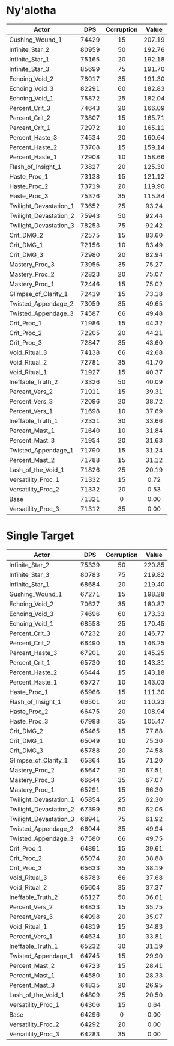 # Ny'alotha
| Actor | DPS | Corruption | Value |
|---|:---:|:---:|:---:|
|Gushing_Wound_1|74429|15|207.19|
|Infinite_Star_2|80959|50|192.76|
|Infinite_Star_1|75165|20|192.18|
|Infinite_Star_3|85699|75|191.70|
|Echoing_Void_2|78017|35|191.30|
|Echoing_Void_3|82291|60|182.83|
|Echoing_Void_1|75872|25|182.04|
|Percent_Crit_3|74643|20|166.09|
|Percent_Crit_2|73807|15|165.71|
|Percent_Crit_1|72972|10|165.11|
|Percent_Haste_3|74534|20|160.64|
|Percent_Haste_2|73708|15|159.14|
|Percent_Haste_1|72908|10|158.66|
|Flash_of_Insight_1|73827|20|125.30|
|Haste_Proc_1|73138|15|121.12|
|Haste_Proc_2|73719|20|119.90|
|Haste_Proc_3|75376|35|115.84|
|Twilight_Devastation_1|73652|25|93.24|
|Twilight_Devastation_2|75943|50|92.44|
|Twilight_Devastation_3|78253|75|92.42|
|Crit_DMG_2|72575|15|83.60|
|Crit_DMG_1|72156|10|83.49|
|Crit_DMG_3|72980|20|82.94|
|Mastery_Proc_3|73956|35|75.27|
|Mastery_Proc_2|72823|20|75.07|
|Mastery_Proc_1|72446|15|75.02|
|Glimpse_of_Clarity_1|72419|15|73.18|
|Twisted_Appendage_2|73059|35|49.65|
|Twisted_Appendage_3|74587|66|49.48|
|Crit_Proc_1|71986|15|44.32|
|Crit_Proc_2|72205|20|44.21|
|Crit_Proc_3|72847|35|43.60|
|Void_Ritual_3|74138|66|42.68|
|Void_Ritual_2|72781|35|41.70|
|Void_Ritual_1|71927|15|40.37|
|Ineffable_Truth_2|73326|50|40.09|
|Percent_Vers_2|71911|15|39.31|
|Percent_Vers_3|72096|20|38.72|
|Percent_Vers_1|71698|10|37.69|
|Ineffable_Truth_1|72331|30|33.66|
|Percent_Mast_1|71640|10|31.84|
|Percent_Mast_3|71954|20|31.63|
|Twisted_Appendage_1|71790|15|31.24|
|Percent_Mast_2|71788|15|31.12|
|Lash_of_the_Void_1|71826|25|20.19|
|Versatility_Proc_1|71332|15|0.72|
|Versatility_Proc_2|71332|20|0.53|
|Base|71321|0|0.00|
|Versatility_Proc_3|71312|35|0.00|

# Single Target
| Actor | DPS | Corruption | Value |
|---|:---:|:---:|:---:|
|Infinite_Star_2|75339|50|220.85|
|Infinite_Star_3|80783|75|219.82|
|Infinite_Star_1|68684|20|219.40|
|Gushing_Wound_1|67271|15|198.28|
|Echoing_Void_2|70627|35|180.87|
|Echoing_Void_3|74696|60|173.33|
|Echoing_Void_1|68558|25|170.45|
|Percent_Crit_3|67232|20|146.77|
|Percent_Crit_2|66490|15|146.25|
|Percent_Haste_3|67201|20|145.25|
|Percent_Crit_1|65730|10|143.31|
|Percent_Haste_2|66444|15|143.18|
|Percent_Haste_1|65727|10|143.03|
|Haste_Proc_1|65966|15|111.30|
|Flash_of_Insight_1|66501|20|110.23|
|Haste_Proc_2|66475|20|108.94|
|Haste_Proc_3|67988|35|105.47|
|Crit_DMG_2|65465|15|77.88|
|Crit_DMG_1|65049|10|75.30|
|Crit_DMG_3|65788|20|74.58|
|Glimpse_of_Clarity_1|65364|15|71.20|
|Mastery_Proc_2|65647|20|67.51|
|Mastery_Proc_3|66644|35|67.07|
|Mastery_Proc_1|65291|15|66.30|
|Twilight_Devastation_1|65854|25|62.30|
|Twilight_Devastation_2|67399|50|62.06|
|Twilight_Devastation_3|68941|75|61.92|
|Twisted_Appendage_2|66044|35|49.94|
|Twisted_Appendage_3|67580|66|49.75|
|Crit_Proc_1|64891|15|39.61|
|Crit_Proc_2|65074|20|38.88|
|Crit_Proc_3|65633|35|38.19|
|Void_Ritual_3|66783|66|37.68|
|Void_Ritual_2|65604|35|37.37|
|Ineffable_Truth_2|66127|50|36.61|
|Percent_Vers_2|64833|15|35.75|
|Percent_Vers_3|64998|20|35.07|
|Void_Ritual_1|64819|15|34.83|
|Percent_Vers_1|64634|10|33.81|
|Ineffable_Truth_1|65232|30|31.19|
|Twisted_Appendage_1|64745|15|29.90|
|Percent_Mast_2|64723|15|28.41|
|Percent_Mast_1|64580|10|28.33|
|Percent_Mast_3|64835|20|26.95|
|Lash_of_the_Void_1|64809|25|20.50|
|Versatility_Proc_1|64306|15|0.64|
|Base|64296|0|0.00|
|Versatility_Proc_2|64292|20|0.00|
|Versatility_Proc_3|64283|35|0.00|

